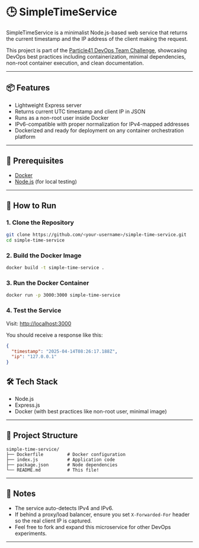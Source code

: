 # 🕒 SimpleTimeService

SimpleTimeService is a minimalist Node.js-based web service that returns the current timestamp and the IP address of the client making the request.

This project is part of the [Particle41 DevOps Team Challenge](https://particle41.com), showcasing DevOps best practices including containerization, minimal dependencies, non-root container execution, and clean documentation.

---

## 📦 Features

- Lightweight Express server
- Returns current UTC timestamp and client IP in JSON
- Runs as a non-root user inside Docker
- IPv6-compatible with proper normalization for IPv4-mapped addresses
- Dockerized and ready for deployment on any container orchestration platform

---

## 🔧 Prerequisites

- [Docker](https://docs.docker.com/get-docker/)
- [Node.js](https://nodejs.org/) (for local testing)

---

## 🚀 How to Run

### 1. Clone the Repository

```bash
git clone https://github.com/<your-username>/simple-time-service.git
cd simple-time-service
```

### 2. Build the Docker Image

```bash
docker build -t simple-time-service .
```

### 3. Run the Docker Container

```bash
docker run -p 3000:3000 simple-time-service
```

### 4. Test the Service

Visit: [http://localhost:3000](http://localhost:3000)

You should receive a response like this:

```json
{
  "timestamp": "2025-04-14T08:26:17.188Z",
  "ip": "127.0.0.1"
}
```

## 🛠 Tech Stack

- Node.js
- Express.js
- Docker (with best practices like non-root user, minimal image)

---

## 📁 Project Structure

```
simple-time-service/
├── Dockerfile         # Docker configuration
├── index.js           # Application code
├── package.json       # Node dependencies
└── README.md          # This file!
```

---

## 📘 Notes

- The service auto-detects IPv4 and IPv6.
- If behind a proxy/load balancer, ensure you set `X-Forwarded-For` header so the real client IP is captured.
- Feel free to fork and expand this microservice for other DevOps experiments.

---